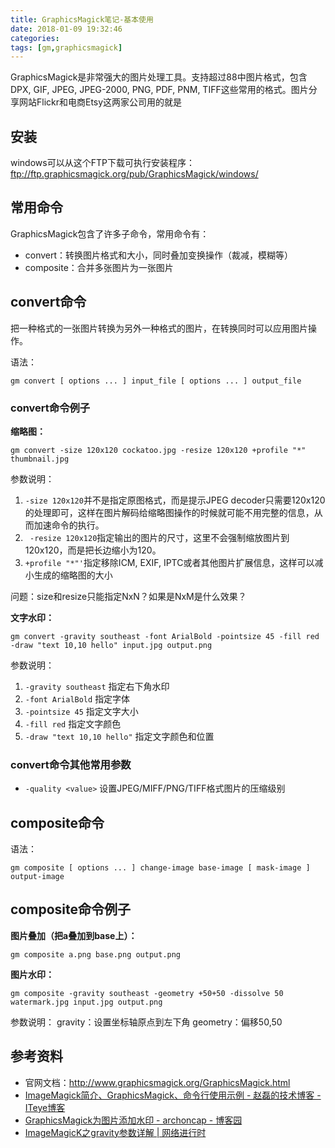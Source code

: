 ```yaml
---
title: GraphicsMagick笔记-基本使用
date: 2018-01-09 19:32:46
categories:
tags: [gm,graphicsmagick]
---
```


GraphicsMagick是非常强大的图片处理工具。支持超过88中图片格式，包含 DPX, GIF, JPEG, JPEG-2000, PNG, PDF, PNM, TIFF这些常用的格式。图片分享网站Flickr和电商Etsy这两家公司用的就是

<!--more-->

## 安装

windows可以从这个FTP下载可执行安装程序：ftp://ftp.graphicsmagick.org/pub/GraphicsMagick/windows/

## 常用命令

GraphicsMagick包含了许多子命令，常用命令有：
- convert：转换图片格式和大小，同时叠加变换操作（裁减，模糊等）
- composite：合并多张图片为一张图片

## convert命令
把一种格式的一张图片转换为另外一种格式的图片，在转换同时可以应用图片操作。

语法：

```
gm convert [ options ... ] input_file [ options ... ] output_file 
```

### convert命令例子

**缩略图：**

```
gm convert -size 120x120 cockatoo.jpg -resize 120x120 +profile "*" thumbnail.jpg
```

参数说明：
1. `-size 120x120`并不是指定原图格式，而是提示JPEG decoder只需要120x120的处理即可，这样在图片解码给缩略图操作的时候就可能不用完整的信息，从而加速命令的执行。
2. ` -resize 120x120`指定输出的图片的尺寸，这里不会强制缩放图片到120x120，而是把长边缩小为120。
3. `+profile "*"'`指定移除ICM, EXIF, IPTC或者其他图片扩展信息，这样可以减小生成的缩略图的大小

问题：size和resize只能指定NxN？如果是NxM是什么效果？

**文字水印：**

```
gm convert -gravity southeast -font ArialBold -pointsize 45 -fill red  -draw "text 10,10 hello" input.jpg output.png
```

参数说明：
1. `-gravity southeast` 指定右下角水印
2. `-font ArialBold` 指定字体
3. `-pointsize 45` 指定文字大小
4. `-fill red` 指定文字颜色
5. `-draw "text 10,10 hello"` 指定文字颜色和位置

### convert命令其他常用参数

- `-quality <value>`
  设置JPEG/MIFF/PNG/TIFF格式图片的压缩级别

## composite命令

语法：

```
gm composite [ options ... ] change-image base-image [ mask-image ] output-image 
```

## composite命令例子

**图片叠加（把a叠加到base上）：**

```
gm composite a.png base.png output.png
```

**图片水印：**

```
gm composite -gravity southeast -geometry +50+50 -dissolve 50 watermark.jpg input.jpg output.png
```

参数说明：
gravity：设置坐标轴原点到左下角
geometry：偏移50,50

## 参考资料
- 官网文档：http://www.graphicsmagick.org/GraphicsMagick.html
- [ImageMagick简介、GraphicsMagick、命令行使用示例 - 赵磊的技术博客 - ITeye博客](http://elf8848.iteye.com/blog/382528)
- [GraphicsMagick为图片添加水印 - archoncap - 博客园](https://www.cnblogs.com/archoncap/p/4578433.html)
- [ImageMagicK之gravity参数详解 | 网络进行时](http://www.netingcn.com/imagemagick-gravity.html)